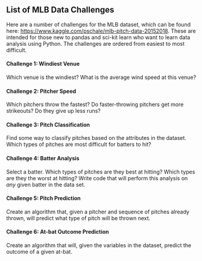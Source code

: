 ## List of MLB Data Challenges ##

Here are a number of challenges for the MLB dataset, which can be found here: https://www.kaggle.com/pschale/mlb-pitch-data-20152018. These are intended for those new to pandas and sci-kit learn who want to learn data analysis using Python. The challenges are ordered from easiest to most difficult.

#### Challenge 1: Windiest Venue ####
Which venue is the windiest?
What is the average wind speed at this venue?

#### Challenge 2: Pitcher Speed ####
Which pitchers throw the fastest? 
Do faster-throwing pitchers get more strikeouts? 
Do they give up less runs?

#### Challenge 3: Pitch Classification ####
Find some way to classify pitches based on the attributes in the dataset. 
Which types of pitches are most difficult for batters to hit?

#### Challenge 4: Batter Analysis ####
Select a batter. Which types of pitches are they best at hitting? Which types are they the worst at hitting?
Write code that will perform this analysis on *any* given batter in the data set. 

#### Challenge 5: Pitch Prediction ####
Create an algorithm that, given a pitcher and sequence of pitches already thrown, will predict what type of pitch will be thrown next. 

#### Challenge 6: At-bat Outcome Prediction ####
Create an algorithm that will, given the variables in the dataset, predict the outcome of a given at-bat. 



